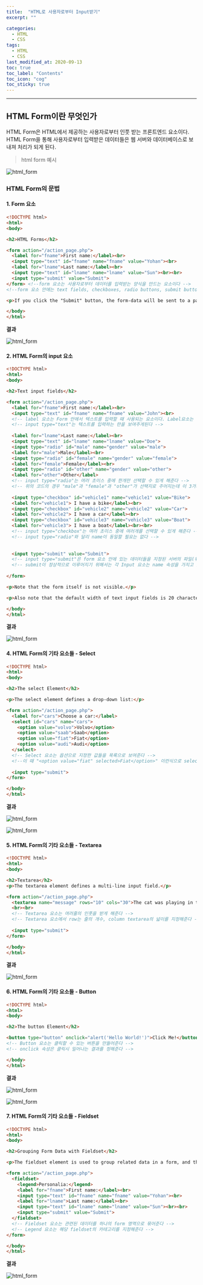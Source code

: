 ```yaml
---
title:  "HTML로 사용자로부터 Input받기"
excerpt: ""

categories:
  - HTML
  - CSS
tags:
  - HTML
  - CSS
last_modified_at: 2020-09-13 
toc: true
toc_label: "Contents"
toc_icon: "cog"
toc_sticky: true
---
```


---
## HTML Form이란 무엇인가

HTML Form은 HTML에서 제공하는 사용자로부터 인풋 받는 프론트엔드 요소이다. HTML Form을 통해 사용자로부터 입력받은 데이터들은 웹 서버와 데이터베이스로 보내져 처리가 되게 된다. 



>  html form 예시

![html_form](/assets/images/html_form/f1.jpg)

### HTML Form의 문법



#### 1. Form 요소

```html
<!DOCTYPE html>
<html>
<body>

<h2>HTML Forms</h2>

<form action="/action_page.php"> 
  <label for="fname">First name:</label><br>
  <input type="text" id="fname" name="fname" value="Yohan"><br>
  <label for="lname">Last name:</label><br>
  <input type="text" id="lname" name="lname" value="Sun"><br><br>
  <input type="submit" value="Submit">
</form> <!--form 요소는 사용자로부터 데이터를 입력받는 양식을 만드는 요소이다 -->
<!--form 요소 안에는 text fields, checkboxes, radio buttons, submit buttons 등의 다양한 인풋 요소를 쓸 수 있다 -->

<p>If you click the "Submit" button, the form-data will be sent to a page called "/action_page.php".</p>

</body>
</html>
```

**결과**

![html_form](/assets/images/html_form/f2.jpg)



#### 2. HTML Form의 input 요소

```html
<!DOCTYPE html>
<html>
<body>

<h2>Text input fields</h2>

<form action="/action_page.php"> 
  <label for="fname">First name:</label><br> 
  <input type="text" id="fname" name="fname" value="John"><br> 
  <!-- label 요소는 Form 안에서 텍스트를 입력할 때 사용되는 요소이다. Label요소는 for라는 속성의 값과 동일한 input요소의 id속성의 값와 연결된다. 예를 들면 위 코드의 경우 label 요소의 for 속성에 "fname"이라는 값이 들어가있고 바로 아래에 input 요소에 id속성의 값 역시 "fname"으로 들어가 있기 때문에 위의 라벨과 인풋은 서로 연결되어있다. 이런 경우 사용자가 라벨을 누르면 해당 라벨이 연결되어 있는 인풋요소가 시각적으로 강조되어서 어디에 사용자가 데이터를 어디에 입력해야 하는지 알게 해준다.  -->
  <!-- input type="text"는 텍스트를 입력하는 란을 보여주게된다 -->
  
  <label for="lname">Last name:</label><br>
  <input type="text" id="lname" name="lname" value="Doe">
  <input type="radio" id="male" name="gender" value="male">
  <label for="male">Male</label><br>
  <input type="radio" id="female" name="gender" value="female">
  <label for="female">Female</label><br>
  <input type="radio" id="other" name="gender" value="other">
  <label for="other">Other</label>
  <!-- input type="radio"는 여러 초이스 중에 한개만 선택할 수 있게 해준다 -->
  <!-- 위의 코드의 경우 "male"과 "female"과 "other"가 선택지로 주어지는데 이 3가지가 하나의 라디오버튼 영역으로 묶이기 위해서는 name의 속성이 같아야 한다. 위의 경우 "gender"라는 동일한 name 속성으로 묶여있기 때문에 저 세가지 버튼 중에 하나만 선택할 수 있게 된다 -->
  
  <input type="checkbox" id="vehicle1" name="vehicle1" value="Bike">
  <label for="vehicle1"> I have a bike</label><br>
  <input type="checkbox" id="vehicle2" name="vehicle2" value="Car">
  <label for="vehicle2"> I have a car</label><br>
  <input type="checkbox" id="vehicle3" name="vehicle3" value="Boat">
  <label for="vehicle3"> I have a boat</label><br><br>
  <!-- input type="checkbox"는 여러 초이스 중에 여러개를 선택할 수 있게 해준다 -->
  <!-- input type="radio"와 달리 name이 동일할 필요는 없다 -->
  
  
  <input type="submit" value="Submit">
  <!-- input type="submit"은 form 요소 안에 있는 데이터들을 지정된 서버의 파일(위의 코드의 경우 action_page.php) 로 보내게 된다 -->
  <!-- submit이 정상적으로 이루어지기 위해서는 각 Input 요소는 name 속성을 가지고 있어야 한다 -->
  
</form>

<p>Note that the form itself is not visible.</p>

<p>Also note that the default width of text input fields is 20 characters.</p>

</body>
</html>

```



**결과**

![html_form](/assets/images/html_form/f3.jpg)



#### 4. HTML Form의 기타 요소들 - Select

~~~html
<!DOCTYPE html>
<html>
<body>

<h2>The select Element</h2>

<p>The select element defines a drop-down list:</p>

<form action="/action_page.php">
  <label for="cars">Choose a car:</label>
  <select id="cars" name="cars">
    <option value="volvo">Volvo</option>
    <option value="saab">Saab</option>
    <option value="fiat">Fiat</option>
    <option value="audi">Audi</option>
  </select>
  <!-- Select 요소는 옵션으로 지정한 값들을 목록으로 보여준다 -->
  <!--이 때 "<option value="fiat" selected>Fiat</option>" 이런식으로 selected라는 속성을 주게 되면 디폴트 값으로 해당 옵션이 들어가게 된다. 만약 selected라는 속성을 주지 않는다면 가장 첫번째 요소(위의 경우 Volvo)가 디폴트 값으로 들어가게 된다. -->
  
  <input type="submit">
</form>

</body>
</html>

~~~



**결과**

![html_form](/assets/images/html_form/f4.jpg)

![html_form](/assets/images/html_form/f5.jpg)



#### 5. HTML Form의 기타 요소들 - Textarea

~~~html
<!DOCTYPE html>
<html>
<body>

<h2>Textarea</h2>
<p>The textarea element defines a multi-line input field.</p>

<form action="/action_page.php">
  <textarea name="message" rows="10" cols="30">The cat was playing in the garden.</textarea>
  <br><br>
  <!-- Textarea 요소는 여러줄의 인풋을 받게 해준다 -->
  <!-- Textarea 요소에서 row는 줄의 개수, column textarea의 넓이를 지정해준다 -->
  
  <input type="submit">
</form>

</body>
</html>

~~~



**결과**

![html_form](/assets/images/html_form/f6.jpg)



#### 6. HTML Form의 기타 요소들 - Button

~~~html
<!DOCTYPE html>
<html>
<body>

<h2>The button Element</h2>

<button type="button" onclick="alert('Hello World!')">Click Me!</button>
<!-- Button 요소는 클릭할 수 있는 버튼을 만들어준다 -->
<!-- onclick 속성은 클릭시 일어나는 결과를 정해준다 -->

</body>
</html>

~~~



**결과**

![html_form](/assets/images/html_form/f7.jpg)

![html_form](/assets/images/html_form/f8.jpg)



#### 7. HTML Form의 기타 요소들 - Fieldset

~~~html
<!DOCTYPE html>
<html>
<body>

<h2>Grouping Form Data with Fieldset</h2>

<p>The fieldset element is used to group related data in a form, and the legend element defines a caption for the fieldset element.</p>

<form action="/action_page.php">
  <fieldset>
    <legend>Personalia:</legend>
    <label for="fname">First name:</label><br>
    <input type="text" id="fname" name="fname" value="Yohan"><br>
    <label for="lname">Last name:</label><br>
    <input type="text" id="lname" name="lname" value="Sun"><br><br>
    <input type="submit" value="Submit">
  </fieldset>
  <!-- Fieldset 요소는 관련된 데이터를 하나의 form 영역으로 묶어준다 -->
  <!-- Legend 요소는 해당 fieldset의 카테고리를 지정해준다 -->
</form>

</body>
</html>

~~~



**결과**

![html_form](/assets/images/html_form/f9.jpg)
